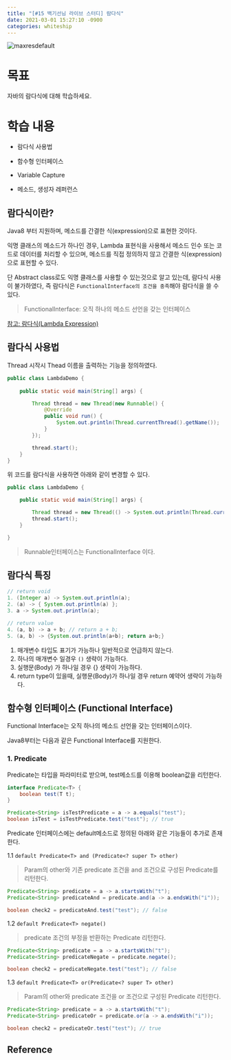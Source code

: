 ```yaml
---
title: "[#15 백기선님 라이브 스터디] 람다식"
date: 2021-03-01 15:27:10 -0900
categories: whiteship
---
```




![maxresdefault](https://user-images.githubusercontent.com/37217320/106457066-c5898a80-64d1-11eb-9cf2-22830bd214cc.jpg)

# 목표

자바의 람다식에 대해 학습하세요.

# 학습 내용
* 람다식 사용법

* 함수형 인터페이스

* Variable Capture

* 메소드, 생성자 레퍼런스

  

## 람다식이란?

Java8 부터 지원하며, 메소드를 간결한 식(expression)으로 표현한 것이다.

익명 클래스의 메소드가 하나인 경우, Lambda 표현식을 사용해서 메소드 인수 또는 코드로 데이터를 처리할 수 있으며, 메소드를 직접 정의하지 않고 간결한 식(expression)으로 표현할 수 있다.

단 Abstract class로도 익명 클래스를 사용할 수 있는것으로 알고 있는데, 람다식 사용이 불가하였다, 즉 람다식은 `FunctionalInterface의 조건을 충족`해야 람다식을 쓸 수 있다.

> FunctionalInterface: 오직 하나의 메소드 선언을 갖는 인터페이스

[참고: 람다식(Lambda Expression)](https://atoz-develop.tistory.com/entry/JAVA-람다식Lambda-Expression)



## 람다식 사용법

Thread 시작시 Thead 이름을 출력하는 기능을 정의하였다.

```java
public class LambdaDemo {
    
    public static void main(String[] args) {

        Thread thread = new Thread(new Runnable() {
            @Override
            public void run() {
                System.out.println(Thread.currentThread().getName());
            }
        });

        thread.start();
    }
}
```

위 코드를 람다식을 사용하면 아래와 같이 변경할 수 있다.

```java
public class LambdaDemo {

    public static void main(String[] args) {

        Thread thread = new Thread(() -> System.out.println(Thread.currentThread().getName()));
        thread.start();
    }

}
```

> Runnable인터페이스는 FunctionalInterface 이다.



## 람다식 특징

```java
// return void
1. (Integer a) -> System.out.println(a);
2. (a) -> { System.out.println(a) };
3. a -> System.out.println(a);

// return value
4. (a, b) -> a + b; // return a + b;
5. (a, b) -> {System.out.println(a+b); return a+b;}
```

1. 매개변수 타입도 표기가 가능하나 일반적으로 언급하지 않는다.
2. 하나의 매개변수 일경우 `()` 생략이 가능하다.
3. 실행문(Body) 가 하나일 경우 {} 생략이 가능하다.
4. return type이 있을때, 실행문(Body)가 하나일 경우 return 예약어 생략이 가능하다.



## 함수형 인터페이스 (Functional Interface)

Functional Interface는 오직 하나의 메소드 선언을 갖는 인터페이스이다.

Java8부터는 다음과 같은 Functional Interface를 지원한다.

### 1. Predicate

Predicate는 <T> 타입을 파라미터로 받으며, test메소드를 이용해 boolean값을 리턴한다.

```java
interface Predicate<T> {
    boolean test(T t);
}
```

```java
Predicate<String> isTestPredicate = a -> a.equals("test");
boolean isTest = isTestPredicate.test("test"); // true
```

Predicate 인터페이스에는 default메소드로 정의된 아래와 같은 기능들이 추가로 존재한다.



1.1 `default Predicate<T> and (Predicate<? super T> other)`

> Param의 other와 기존 predicate 조건을 and 조건으로 구성된 Predicate를 리턴한다.

```java
Predicate<String> predicate = a -> a.startsWith("t");
Predicate<String> predicateAnd = predicate.and(a -> a.endsWith("i"));

boolean check2 = predicateAnd.test("test"); // false
```

1.2 `default Predicate<T> negate()`

> predicate 조건의 부정을 반환하는 Predicate 리턴한다.

```java
Predicate<String> predicate = a -> a.startsWith("t");
Predicate<String> predicateNegate = predicate.negate();

boolean check2 = predicateNegate.test("test"); // false 
```

1.3 `default Predicate<T> or(Predicate<? super T> other)`

> Param의 other와 predicate 조건을 or 조건으로 구성된 Predicate 리턴한다.

```java
Predicate<String> predicate = a -> a.startsWith("t");
Predicate<String> predicateOr = predicate.or(a -> a.endsWith("i"));

boolean check2 = predicateOr.test("test"); // true 
```











## Reference

> 